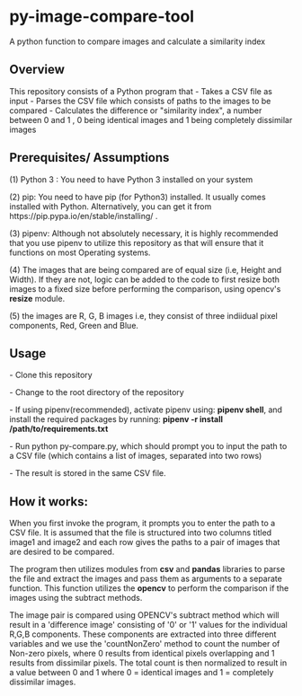 # py-image-compare-tool
A python function to compare images and calculate a similarity index

## Overview
<p>This repository consists of a Python program that
- Takes a CSV file as input
- Parses the CSV file which consists of paths to the images to be compared
- Calculates the difference or "similarity index", a number between 0 and 1 , 0 being identical images and 1 being completely dissimilar images </p>

## Prerequisites/ Assumptions
 <p>
 (1) Python 3 : You need to have  Python 3 installed on your system
 </p>
 (2) pip: You need to have pip (for Python3) installed. It usually comes installed with Python. Alternatively, you can get it from https://pip.pypa.io/en/stable/installing/ .
 </p>
 <p>
  (3) pipenv: Although not absolutely necessary, it is highly recommended that you use pipenv to utilize this repository as that will ensure that it functions on most Operating systems.
  </p>
 <p>
 (4) The images that are being compared are of equal size (i.e, Height  and Width). If they are not, logic can be added to the code to first resize both images to a fixed size before performing the  comparison, using opencv's <strong>resize</strong> module.
 </p>
 (5) the images are R, G, B images i.e, they consist of three indiidual pixel components, Red, Green and Blue.

## Usage
</p>  - Clone this repository</p>
</p>  - Change to the root directory of the repository</p>
 </p> - If using pipenv(recommended), activate pipenv using: <strong>pipenv shell</strong>, and install the required packages by running: <strong>pipenv -r install /path/to/requirements.txt</strong> </p>
 </p> - Run python py-compare.py, which should prompt you to input the path to a CSV file (which contains a list of images, separated into two rows)</p>
 <p> - The result is stored in the same CSV file.</p>


 ## How it works:
 <p> When you first invoke the program, it prompts you to enter the path to a CSV file. It is assumed that the file is structured into two columns titled image1 and image2 and each row gives the paths to a pair of images that are desired to be compared.</p>
 <p> The program then utilizes modules from <strong>csv</strong> and <strong>pandas</strong> libraries to parse the file and extract the images and pass them as arguments to a separate function. This function utilizes the <strong>opencv</strong> to perform the comparison if the images using the subtract methods.
 </p>
 <p> The image pair is compared using OPENCV's subtract method which will result in a 'difference image' consisting of '0' or '1' values for the individual R,G,B components. These components are extracted into three different variables and we use the 'countNonZero' method   to count the number of Non-zero pixels, where 0 results from identical pixels overlapping and 1 results from dissimilar pixels.
The total count is then normalized to result in a value between 0 and 1 where 0 = identical images and 1 = completely dissimilar images.
